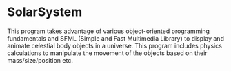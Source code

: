 # SolarSystem
This program takes advantage of various object-oriented programming fundamentals and SFML (Simple and Fast Multimedia Library) to display and animate celestial body objects in a universe. This program includes physics calculations to manipulate the movement of the objects based on their mass/size/position etc.
